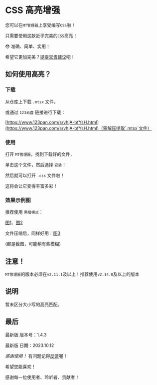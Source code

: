 # CSS 高亮增强

您可以在`MT管理器`上享受编写`CSS`啦！

只需要使用这款近乎完美的`CSS`高亮！

😳 准确、简单、实用！

希望它更加完美？[提提宝贵建议](https://github.com/teaSummer/CSS_HighLight/issues/new)吧！

## 如何使用高亮？

### 下载

从仓库上下载 `.mtsx` 文件，

或通过 `123云盘` 链接进行下载：

[https://www.123pan.com/s/vhjA-bfYsH.html](https://www.123pan.com/s/vhjA-bfYsH.html)（需解压提取`.mtsx`文件）

### 使用

打开 `MT管理器`，找到下载好的文件，

单击这个文件，然后选择 `安装`！

然后就可以打开 `.css` 文件啦！

这将会让它变得丰富多彩！

### 效果示例图

推荐使用 `黑暗模式`：

[图1](https://img1.imgtp.com/2023/09/24/GfRqDviy.jpg)、[图2](https://img1.imgtp.com/2023/09/24/sTx601tz.jpg)

文件压缩后，同样好用：[图3](https://img1.imgtp.com/2023/09/24/CHopeDrK.jpg)

(都是截图，可能稍有些模糊)

## 注意！

`MT管理器`的版本必须在`v2.11.1`及以上！推荐使用`v2.14.0`及以上的版本

## 说明

暂未区分大小写的高亮匹配。

## 最后

最新版 版本号：1.4.3

最新版 日期：2023.10.12

*感谢使用！* 有问题记得[反馈](https://github.com/teaSummer/CSS_HighLight/issues/new)喔！

希望您能喜欢！

感谢每一位使用者、聆听者、贡献者！
